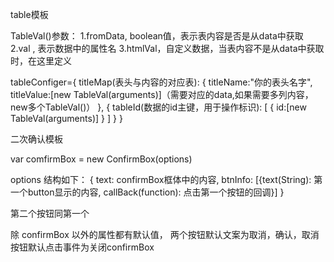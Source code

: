 table模板

TableVal()参数：
1.fromData, boolean值，表示表内容是否是从data中获取
2.val , 表示数据中的属性名
3.htmlVal，自定义数据，当表内容不是从data中获取时，在这里定义

tableConfiger={
	titleMap(表头与内容的对应表):
	{
		titleName:"你的表头名字",
		titleValue:[new TableVal(arguments)]（需要对应的data,如果需要多列内容，new多个TableVal()）
	},
	{
	tableId(数据的id主键，用于操作标识):
		[
			{
			id:[new TableVal(arguments)]
			}
		]
	}
}

二次确认模板

  var comfirmBox = new ConfirmBox(options)

   options 结构如下：
   {
     text:  confirmBox框体中的内容,
     btnInfo: [{text(String): 第一个button显示的内容, callBack(function): 点击第一个按钮的回调}]
   }

   第二个按钮同第一个

   除 confirmBox 以外的属性都有默认值， 两个按钮默认文案为取消，确认，取消按钮默认点击事件为关闭confirmBox 

